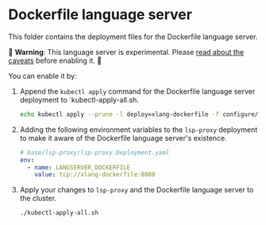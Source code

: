 # Dockerfile language server

This folder contains the deployment files for the Dockerfile language server.

🚨 **Warning**: This language server is experimental. Please [read about the caveats](https://about.sourcegraph.com/docs/code-intelligence/experimental-language-servers/#caveats-of-experimental-language-servers) before enabling it. 🚨

You can enable it by:

1. Append the `kubectl apply` command for the Dockerfile language server deployment to `kubectl-apply-all.sh.

   ```bash
   echo kubectl apply --prune -l deploy=xlang-dockerfile -f configure/experimental/dockerfile --recursive >> kubectl-apply-all.sh
   ```

2. Adding the following environment variables to the `lsp-proxy` deployment to make it aware of the Dockerfile language server's existence.

   ```yaml
   # base/lsp-proxy/lsp-proxy.Deployment.yaml
   env:
     - name: LANGSERVER_DOCKERFILE
       value: tcp://xlang-dockerfile:8080
   ```

3. Apply your changes to `lsp-proxy` and the Dockerfile language server to the cluster.

   ```bash
   ./kubectl-apply-all.sh
   ```

